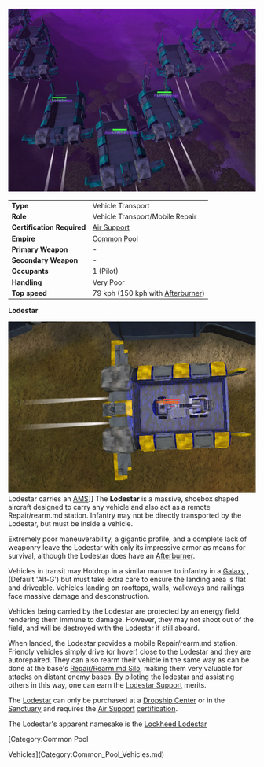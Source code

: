 ![](../images/Lodestar.jpg "Lodestar.jpg")

|                            |                                                                    |
| -------------------------- | ------------------------------------------------------------------ |
| **Type**                   | Vehicle Transport                                                  |
| **Role**                   | Vehicle Transport/Mobile Repair                                    |
| **Certification Required** | [Air Support](../certifications/Air_Support.md)                    |
| **Empire**                 | [Common Pool](../terminology/Common_Pool.md)                       |
| **Primary Weapon**         | \-                                                                 |
| **Secondary Weapon**       | \-                                                                 |
| **Occupants**              | 1 (Pilot)                                                          |
| **Handling**               | Very Poor                                                          |
| **Top speed**              | 79 kph (150 kph with [Afterburner](../terminology/Afterburner.md)) |

**Lodestar**

![](../images/Lodestar_NC.jpg "fig:Lodestar_NC.jpg") Lodestar carries an
[AMS](Advanced_Mobile_Station.md)\]\] The **Lodestar** is a massive, shoebox
shaped aircraft designed to carry any vehicle and also act as a remote
Repair/rearm.md station. Infantry may not be directly transported by the
Lodestar, but must be inside a vehicle.

Extremely poor maneuverability, a gigantic profile, and a complete lack of
weaponry leave the Lodestar with only its impressive armor as means for
survival, although the Lodestar does have an
[Afterburner](../terminology/Afterburner.md).

Vehicles in transit may Hotdrop in a similar manner to infantry in a
[Galaxy](Galaxy.md) , (Default 'Alt-G') but must take extra care to ensure the
landing area is flat and driveable. Vehicles landing on rooftops, walls,
walkways and railings face massive damage and desconstruction.

Vehicles being carried by the Lodestar are protected by an energy field,
rendering them immune to damage. However, they may not shoot out of the field,
and will be destroyed with the Lodestar if still aboard.

When landed, the Lodestar provides a mobile Repair/rearm.md station. Friendly
vehicles simply drive (or hover) close to the Lodestar and they are
autorepaired. They can also rearm their vehicle in the same way as can be done
at the base's [Repair/Rearm.md Silo](../items/Repair_Rearm_Silo.md), making them
very valuable for attacks on distant enemy bases. By piloting the lodestar and
assisting others in this way, one can earn the
[Lodestar Support](../merits/Lodestar_Support.md) merits.

The [Lodestar](Lodestar.md) can only be purchased at a
[Dropship Center](../locations/Dropship_Center.md) or in the
[Sanctuary](../locations/Sanctuary.md) and requires the
[Air Support](../certifications/Air_Support.md)
[certification](../certifications/Certifications.md).

The Lodestar's apparent namesake is the
[Lockheed Lodestar](http://en.wikipedia.org/wiki/Lockheed_Lodestar)

<!--[Category:Game Items](Category:Game_Items.md)-->
<!--[Category:Vehicles](Category:Vehicles.md)--> [Category:Common Pool

Vehicles](Category:Common_Pool_Vehicles.md)
<!--[Category:Air Vehicles](Category:Air_Vehicles.md)-->
